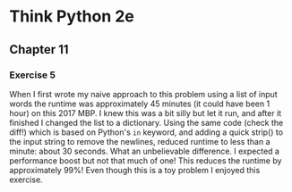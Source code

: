 # Think Python 2e
## Chapter 11

### Exercise 5

When I first wrote my naive approach to this problem using a list of input words the runtime was approximately 45 minutes (it could have been 1 hour) on this 2017 MBP. I knew this was a bit silly but let it run, and after it finished I changed the list to a dictionary. Using the same code (check the diff!) which is based on Python's `in` keyword, and adding a quick strip() to the input string to remove the newlines, reduced runtime to less than a minute: about 30 seconds. What an unbelievable difference. I expected a performance boost but not that much of one! This reduces the runtime by approximately 99%! Even though this is a toy problem I enjoyed this exercise. 
